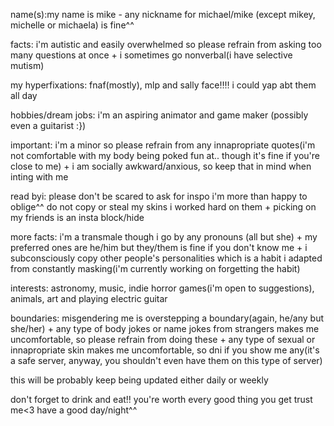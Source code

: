 name(s):my name is mike - any nickname for michael/mike (except mikey, michelle or michaela) is fine^^

facts: i'm autistic and easily overwhelmed so please refrain from asking too many questions at once + i sometimes go nonverbal(i have selective mutism)

my hyperfixations: fnaf(mostly), mlp and sally face‼️‼️ i could yap abt them all day

hobbies/dream jobs: i'm an aspiring animator and game maker (possibly even a guitarist :})

important: i'm a minor so please refrain from any innapropriate quotes(i'm not comfortable with my body being poked fun at.. though it's fine if you're close to me) + i am socially awkward/anxious, so keep that in mind when inting with me

read byi: please don't be scared to ask for inspo i'm more than happy to oblige^^ do not copy or steal my skins i worked hard on them + picking on my friends is an insta block/hide

more facts: i'm a transmale though i go by any pronouns (all but she) + my preferred ones are he/him but they/them is fine if you don't know me + i subconsciously copy other people's personalities which is a habit i adapted from constantly masking(i'm currently working on forgetting the habit)

interests: astronomy, music, indie horror games(i'm open to suggestions), animals, art and playing electric guitar

boundaries: misgendering me is overstepping a boundary(again, he/any but she/her) + any type of body jokes or name jokes from strangers makes me uncomfortable, so please refrain from doing these + any type of sexual or innapropriate skin makes me uncomfortable, so dni if you show me any(it's a safe server, anyway, you shouldn't even have them on this type of server)

this will be probably keep being updated either daily or weekly

don't forget to drink and eat!! you're worth every good thing you get trust me<3 have a good day/night^^
